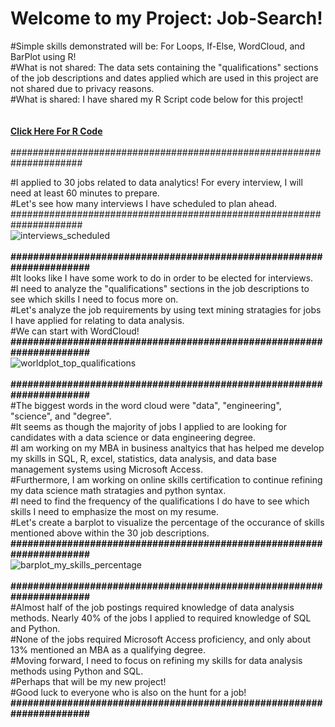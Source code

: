 # Welcome to my Project: Job-Search! 
#Simple skills demonstrated will be: For Loops, If-Else, WordCloud, and BarPlot using R!<br>
#What is not shared: The data sets containing the "qualifications" sections of the job descriptions and dates applied which are used in this project are not shared due to privacy reasons.<br>
#What is shared: I have shared my R Script code below for this project!<br>
<br><br>
<b>[Click Here For R Code](https://github.com/salmaalifitness/R_For_Loop_If_Else/files/7158299/jobsearch_R_Code.txt)</b>
<br><br>
#####################################################################</b><br></p>
#I applied to 30 jobs related to data analytics! For every interview, I will need at least 60 minutes to prepare.<br>
#Let's see how many interviews I have scheduled to plan ahead. <br>
#####################################################################<br>
![interviews_scheduled](https://user-images.githubusercontent.com/82971200/133180357-fd66d73e-e5ed-4d8b-874c-159f943161ce.JPG)
<br><br>
<b>#####################################################################</b><br>
#It looks like I have some work to do in order to be elected for interviews. <br>
#I need to analyze the "qualifications" sections in the job descriptions to see which skills I need to focus more on.<br>
#Let's analyze the job requirements by using text mining stratagies for jobs I have applied for relating to data analysis.<br>
#We can start with WordCloud!<br>
<b>#####################################################################</b><br>
![worldplot_top_qualifications](https://user-images.githubusercontent.com/82971200/133180389-16e84db0-70c9-4bc3-9686-1668bcb33c5c.JPG)
<br><br>
<b>#####################################################################</b><br>
#The biggest words in the word cloud were "data", "engineering", "science", and "degree". <br>
#It seems as though the majority of jobs I applied to are looking for candidates with a data science or data engineering degree. <br>
#I am working on my MBA in business analtyics that has helped me develop my skills in SQL, R, excel, statistics, data analysis, and data base management systems using Microsoft Access. <br>
#Furthermore, I am working on online skills certification to continue refining my data science math stratagies and python syntax. <br> 
#I need to find the frequency of the qualifications I do have to see which skills I need to emphasize the most on my resume. <br>
#Let's create a barplot to visualize the percentage of the occurance of skills mentioned above within the 30 job descriptions.<br>
<b>#####################################################################</b><br>
![barplot_my_skills_percentage](https://user-images.githubusercontent.com/82971200/133180452-3b128ca5-b1e2-4d75-8d09-3aad715b8cb6.JPG)
<br><br>
<b>#####################################################################</b><br>
#Almost half of the job postings required knowledge of data analysis methods. Nearly 40% of the jobs I applied to required knowledge of SQL and Python. <br>
#None of the jobs required Microsoft Access proficiency, and only about 13% mentioned an MBA as a qualifying degree. <br>
#Moving forward, I need to focus on refining my skills for data analysis methods using Python and SQL. <br>
#Perhaps that will be my new project!<br>
#Good luck to everyone who is also on the hunt for a job!<br>
<b>#####################################################################</b>
